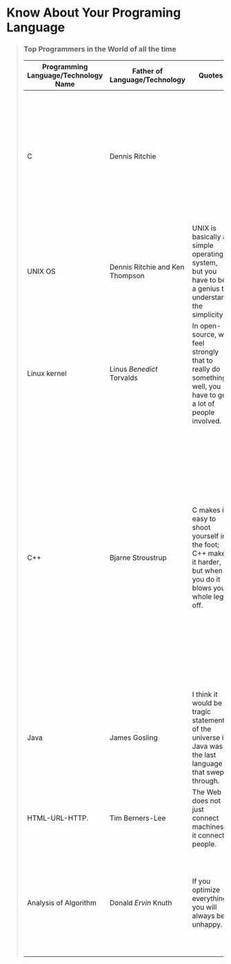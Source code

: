 # Know About Your Programing Language
>
>### Top Programmers in the World of all the time
>|Programming Language/Technology Name|Father of Language/Technology| Quotes  | Nationality  | Occupation  |Awards |
>|---|---|---|---|---|---|
>| C  | Dennis Ritchie  |   |America|Computer Scientist|*1983-Turing Award from thr ACM *1990-Hamming Medal from IEEE *1999-National Medal of Technology from President Clinton  |
>| UNIX OS | Dennis Ritchie and Ken Thompson  |UNIX is basically a simple operating system, but you have to be a genius to understand the simplicity|American| Computer Scientist |Same as above|
>| Linux kernel  |  Linus *Benedict* Torvalds  | In open-source, we feel strongly that to really do something well, you have to get a lot of people involved.  | Finnish American  | Software engineer  |*1998-Electronic Frontier Foundation (EFF) Pioneer Award *1999-one of the top 100 innovators  |
>| C++  | Bjarne Stroustrup  |  C makes it easy to shoot yourself in the foot; C++ makes it harder, but when you do it blows your whole leg off. | Denmark  | *Computer scientist *Professor and holder of the College of Engineering Chair in Computer Science at Texas A&M University | *2015-Won the Senior Dahl–Nygaard Prize *2017-Faraday Medal by Institution of Engineering and Technology (IET) *2018-Winner of Computer Pioneer Award of the IEEE Computer Society *Recently-received an honorary doctorate from the University Carlos III  |
>| Java  | James Gosling  |  I think it would be a tragic statement of the universe if Java was the last language that swept through. | Canada  | Computer Scientist,  |  |
>|  HTML-URL-HTTP.  | Tim Berners-Lee  | The Web does not just connect machines, it connects people. |England | Computer Scientist  |  *2016-ACM Turing Award  |  
>| Analysis of Algorithm  | Donald *Ervin* Knuth  | If you optimize everything, you will always be unhappy.  | America  |  Computer Scientist | *1971-ACM Grace Murray Hopper Award *1974-Turing award *1979-The National Medal of Science |
